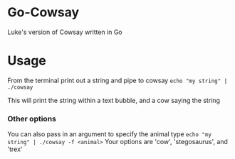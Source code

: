 # Go-Cowsay
Luke's version of Cowsay written in Go

# Usage
From the terminal print out a string and pipe to cowsay
`echo "my string" | ./cowsay`

This will print the string within a text bubble, and a cow saying the string

### Other options
You can also pass in an argument to specify the animal type
`echo "my string" | ./cowsay -f <animal>`
Your options are 'cow', 'stegosaurus', and 'trex'
